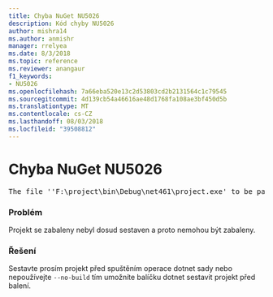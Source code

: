 ```yaml
---
title: Chyba NuGet NU5026
description: Kód chyby NU5026
author: mishra14
ms.author: anmishr
manager: rrelyea
ms.date: 8/3/2018
ms.topic: reference
ms.reviewer: anangaur
f1_keywords:
- NU5026
ms.openlocfilehash: 7a66eba520e13c2d53803cd2b2131564c1c79545
ms.sourcegitcommit: 4d139cb54a46616ae48d1768fa108ae3bf450d5b
ms.translationtype: MT
ms.contentlocale: cs-CZ
ms.lasthandoff: 08/03/2018
ms.locfileid: "39508812"
---
```

# <a name="nuget-error-nu5026"></a>Chyba NuGet NU5026
<pre>The file ''F:\project\bin\Debug\net461\project.exe' to be packed was not found on disk.</pre>

### <a name="issue"></a>Problém

Projekt se zabaleny nebyl dosud sestaven a proto nemohou být zabaleny.


### <a name="solution"></a>Řešení

Sestavte prosím projekt před spuštěním operace dotnet sady nebo nepoužívejte `--no-build` tím umožníte balíčku dotnet sestavit projekt před balení.

